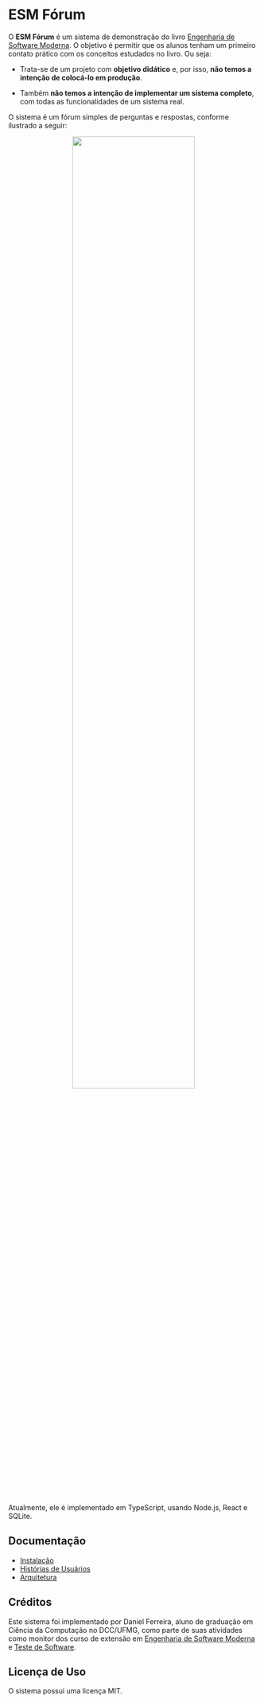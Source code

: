 # ESM Fórum

O **ESM Fórum** é um sistema de demonstração do livro [Engenharia de Software Moderna](https://engsoftmoderna.info). O objetivo é permitir que os alunos tenham um primeiro contato prático com os conceitos estudados no livro. Ou seja:

* Trata-se de um projeto com **objetivo didático** e, por isso, **não temos a intenção de colocá-lo em produção**. 

* Também **não temos a intenção de implementar um sistema completo**, com todas as funcionalidades de um sistema real.

O sistema é um fórum simples de perguntas e respostas, conforme ilustrado a seguir:

<p align="center">
    <img width="70%" src="https://user-images.githubusercontent.com/57276191/174321626-9f868081-7d53-43b5-8cd6-c7b681c15070.png" />
</p>

Atualmente, ele é implementado em TypeScript, usando Node.js, React e SQLite.

## Documentação

* [Instalação](https://github.com/aserg-ufmg/esmforum/blob/main/docs/install-info.md)
* [Histórias de Usuários](https://github.com/aserg-ufmg/esmforum/blob/main/docs/historias-usuarios.md)
* [Arquitetura](https://github.com/aserg-ufmg/esmforum/blob/main/docs/arquitetura.md)

## Créditos

Este sistema foi implementado por Daniel Ferreira, aluno de graduação em Ciência da Computação no DCC/UFMG, como parte de suas atividades como monitor dos curso de extensão em [Engenharia de Software Moderna](http://www.engsoftmoderna.dcc.ufmg.br) e [Teste de Software](http://www.testesoft.dcc.ufmg.br/).

## Licença de Uso

O sistema possui uma licença MIT.
